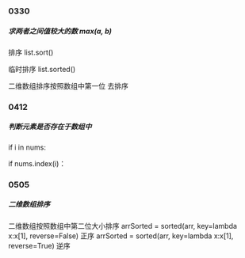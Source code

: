 ### 0330
##### 求两者之间值较大的数 max(a, b)

排序 list.sort()

临时排序 list.sorted()

二维数组排序按照数组中第一位 去排序

### 0412
##### 判断元素是否存在于数组中
if i in nums:

if nums.index(i)：

### 0505
#####  二维数组排序
二维数组按照数组中第二位大小排序
arrSorted = sorted(arr, key=lambda x:x[1], reverse=False)   正序
arrSorted = sorted(arr, key=lambda x:x[1], reverse=True)   逆序

